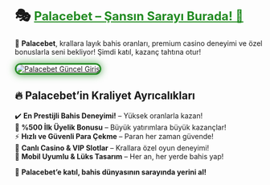 # 🎭 <a href="https://cutt.ly/PalaceLink" title="Palacebet Güncel Giriş" style="color: #228b22; font-size: 24px; font-weight: bold;">Palacebet – Şansın Sarayı Burada! 🏰</a>  

🎰 **Palacebet**, krallara layık bahis oranları, premium casino deneyimi ve özel bonuslarla seni bekliyor! Şimdi katıl, kazanç tahtına otur!  

<a href="https://cutt.ly/PalaceLink" title="Palacebet Güncel Giriş">  
<img src="https://i.ibb.co/BtMhhf6/g-venligiris.jpg" alt="Palacebet Güncel Giriş" style="max-width: 100%; border: 3px solid #228b22; border-radius: 15px; box-shadow: 0px 0px 15px rgba(34, 139, 34, 0.8);">  
</a>  

## 🔥 Palacebet’in Kraliyet Ayrıcalıkları  
✔️ **En Prestijli Bahis Deneyimi!** – Yüksek oranlarla kazan!  
🎁 **%500 İlk Üyelik Bonusu** – Büyük yatırımlara büyük kazançlar!  
⚡ **Hızlı ve Güvenli Para Çekme** – Paran her zaman güvende!  
🎲 **Canlı Casino & VIP Slotlar** – Krallara özel oyun deneyimi!  
📱 **Mobil Uyumlu & Lüks Tasarım** – Her an, her yerde bahis yap!  

🚀 **Palacebet’e katıl, bahis dünyasının sarayında yerini al!**

